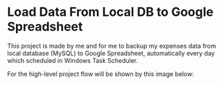 # Load Data From Local DB to Google Spreadsheet

This project is made by me and for me to backup my expenses data from local database (MySQL) to Google Spreadsheet, automatically every day which scheduled in Windows Task Scheduler.

For the high-level project flow will be shown by this image below:

```image

```